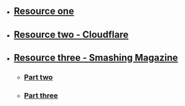 - ## [Resource one](https://cs.fyi/guide/http-in-depth)
- ## [Resource two - Cloudflare](https://www.cloudflare.com/en-gb/learning/ddos/glossary/hypertext-transfer-protocol-http/)
- ## [Resource three - Smashing Magazine](https://www.smashingmagazine.com/2021/08/http3-core-concepts-part1/)
	- ### [Part two](https://www.smashingmagazine.com/2021/08/http3-performance-improvements-part2/)
	- ### [Part three](https://www.smashingmagazine.com/2021/09/http3-practical-deployment-options-part3/)
